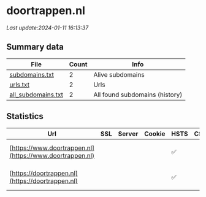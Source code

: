 # doortrappen.nl
*Last update:2024-01-11 16:13:37*
## Summary data
| File       | Count | Info |
|------------|-------|------|
|[subdomains.txt](/data/doortrappen/subdomains.txt)|2|Alive subdomains|
|[urls.txt](/data/doortrappen/urls.txt)|2|Urls|
|[all_subdomains.txt](/data/doortrappen/all_subdomains.txt)|2|All found subdomains (history)|
## Statistics
| Url | SSL | Server | Cookie | HSTS | CSP | XFO | XXP | RP | Tech |
|------------|-------|------|------|------|------|------|------|------|------|
|[https://www.doortrappen.nl](https://www.doortrappen.nl)| | | |:white_check_mark: | | |:white_check_mark: |:white_check_mark: |HSTS Microsoft ASP.N...|
|[https://doortrappen.nl](https://doortrappen.nl)| | | |:white_check_mark: | | |:white_check_mark: |:white_check_mark: |HSTS Microsoft ASP.N...|